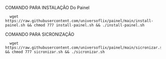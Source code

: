 COMANDO PARA INSTALAÇÂO Do Painel

      wget https://raw.githubusercontent.com/universoflix/painel/main/install-painel.sh && chmod 777 install-painel.sh && ./install-painel.sh

COMANDO PARA SICRONIZAÇÃO

      wget https://raw.githubusercontent.com/universoflix/painel/main/sicronizar.sh && chmod 777 sicronizar.sh && ./sicronizar.sh


